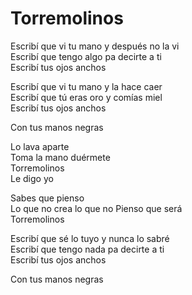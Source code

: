 # Torremolinos  

Escribí que vi tu mano y después no la vi  
Escribí que tengo algo pa decirte a ti  
Escribí tus ojos anchos  

Escribí que vi tu mano y la hace caer  
Escribí que tú eras oro y comías miel  
Escribí tus ojos anchos  

Con tus manos negras  

Lo lava aparte  
Toma la mano duérmete  
Torremolinos  
Le digo yo  

Sabes que pienso  
Lo que no crea lo que no
Pienso que será  
Torremolinos  

Escribí que sé lo tuyo y nunca lo sabré  
Escribí que tengo nada pa decirte a ti  
Escribí tus ojos anchos  

Con tus manos negras  

